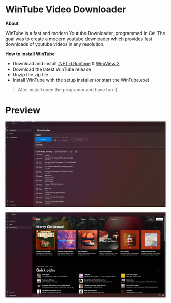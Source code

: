 # WinTube Video Downloader

**About**

WinTube is a fast and modern Youtube Downloader, programmed in C#. The goal was to create a modern youtube downloader which provides fast downloads of youtube videos in any resolution.


**How to install WinTube**

- Download and install [.NET 6 Runtime](https://dotnet.microsoft.com/en-us/download/dotnet/6.0) & [WebView 2](https://developer.microsoft.com/de-de/microsoft-edge/webview2/)
- Download the latest WinTube release
- Unzip the zip file
- Install WinTube with the setup installer (or start the WinTube.exe)
> After install open the programm and have fun :)


# Preview

![Preview 1](img/wintube-screenshot-1.png)

![Preview 1](img/wintube-screenshot-2.png)
